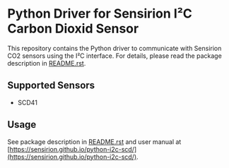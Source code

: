 # Python Driver for Sensirion I²C Carbon Dioxid Sensor

This repository contains the Python driver to communicate with Sensirion
CO2 sensors using the I²C interface. For details, please
read the package description in [README.rst](README.rst).


## Supported Sensors

* SCD41

## Usage

See package description in [README.rst](README.rst) and user manual at
[https://sensirion.github.io/python-i2c-scd/](https://sensirion.github.io/python-i2c-scd/).
